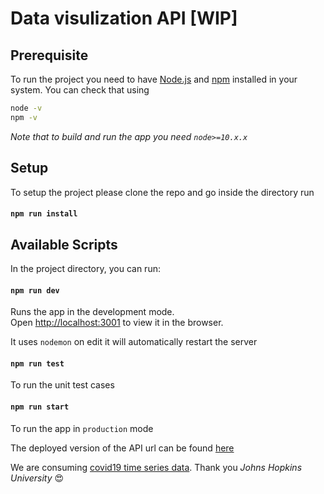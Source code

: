 # Data visulization API [WIP]

## Prerequisite 
To run the project you need to have [Node.js](http://nodejs.org/) and [npm](https://www.npmjs.com/) installed in your system. You can check that using 
```sh
node -v
npm -v
```
*Note that to build and run the app you need `node>=10.x.x`*

## Setup
To setup the project please clone the repo and go inside the directory run

#### `npm run install`

## Available Scripts

In the project directory, you can run:

#### `npm run dev`

Runs the app in the development mode.\
Open [http://localhost:3001](http://localhost:3001) to view it in the browser.

It uses `nodemon` on edit it will automatically restart the server

#### `npm run test`
To run the unit test cases

#### `npm run start`

To run the app in `production` mode

The deployed version of the API url can be found [here]()

We are consuming [covid19 time series data](https://github.com/CSSEGISandData/COVID-19/tree/master/csse_covid_19_data/csse_covid_19_time_series). Thank you *Johns Hopkins University* :heart_eyes:

